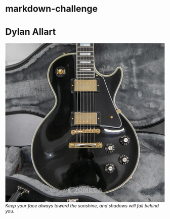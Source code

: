 # markdown-challenge
# Dylan Allart 
![Gibson](gibson.jpg "Photo")
*Keep your face always toward the sunshine, and shadows will fall behind you.*